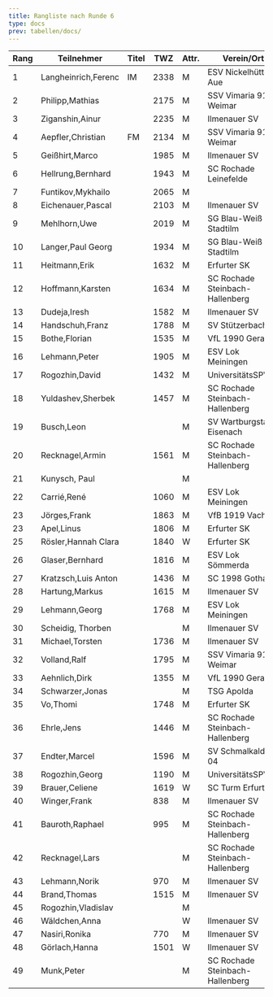 ```yaml
---
title: Rangliste nach Runde 6
type: docs
prev: tabellen/docs/
---
```


| Rang | Teilnehmer          | Titel | TWZ  | Attr. | Verein/Ort                      | Land | S   | R   | V   | Punkte | Buchholz | SoBerg |
| ---- | ------------------- | ----- | ---- | ----- | ------------------------------- | ---- | --- | --- | --- | ------ | -------- | ------ |
| 1    | Langheinrich,Ferenc | IM    | 2338 | M     | ESV Nickelhütte Aue             | GER  | 5   | 1   | 0   | 5.5    | 33.5     | 24.50  |
| 2    | Philipp,Mathias     |       | 2175 | M     | SSV Vimaria 91 Weimar           | GER  | 5   | 0   | 1   | 5.0    | 34.5     | 22.50  |
| 3    | Ziganshin,Ainur     |       | 2235 | M     | Ilmenauer SV                    | RUS  | 4   | 1   | 1   | 4.5    | 32.5     | 19.00  |
| 4    | Aepfler,Christian   | FM    | 2134 | M     | SSV Vimaria 91 Weimar           | GER  | 4   | 1   | 1   | 4.5    | 32.0     | 18.00  |
| 5    | Geißhirt,Marco      |       | 1985 | M     | Ilmenauer SV                    | GER  | 4   | 1   | 1   | 4.5    | 31.5     | 18.00  |
| 6    | Hellrung,Bernhard   |       | 1943 | M     | SC Rochade Leinefelde           | GER  | 4   | 1   | 1   | 4.5    | 29.0     | 17.00  |
| 7    | Funtikov,Mykhailo   |       | 2065 | M     |                                 | UKR  | 4   | 0   | 2   | 4.0    | 30.0     | 14.00  |
| 8    | Eichenauer,Pascal   |       | 2103 | M     | Ilmenauer SV                    | GER  | 4   | 0   | 2   | 4.0    | 29.5     | 13.50  |
| 9    | Mehlhorn,Uwe        |       | 2019 | M     | SG Blau-Weiß Stadtilm           | GER  | 3   | 2   | 1   | 4.0    | 27.5     | 13.75  |
| 10   | Langer,Paul Georg   |       | 1934 | M     | SG Blau-Weiß Stadtilm           | GER  | 4   | 0   | 2   | 4.0    | 27.5     | 13.50  |
| 11   | Heitmann,Erik       |       | 1632 | M     | Erfurter SK                     | GER  | 3   | 2   | 1   | 4.0    | 25.5     | 13.75  |
| 12   | Hoffmann,Karsten    |       | 1634 | M     | SC Rochade Steinbach-Hallenberg | GER  | 3   | 2   | 1   | 4.0    | 25.5     | 11.25  |
| 13   | Dudeja,Iresh        |       | 1582 | M     | Ilmenauer SV                    | IND  | 3   | 1   | 2   | 3.5    | 29.5     | 12.75  |
| 14   | Handschuh,Franz     |       | 1788 | M     | SV Stützerbach                  | GER  | 2   | 3   | 1   | 3.5    | 28.5     | 12.75  |
| 15   | Bothe,Florian       |       | 1535 | M     | VfL 1990 Gera                   | GER  | 3   | 1   | 2   | 3.5    | 27.0     | 10.00  |
| 16   | Lehmann,Peter       |       | 1905 | M     | ESV Lok Meiningen               | GER  | 3   | 1   | 2   | 3.5    | 26.0     | 9.50   |
| 17   | Rogozhin,David      |       | 1432 | M     | UniversitätsSPVER               | GER  | 3   | 1   | 2   | 3.5    | 25.5     | 9.75   |
| 18   | Yuldashev,Sherbek   |       | 1457 | M     | SC Rochade Steinbach-Hallenberg | GER  | 2   | 3   | 1   | 3.5    | 24.5     | 10.25  |
| 19   | Busch,Leon          |       |      | M     | SV Wartburgstadt Eisenach       | GER  | 3   | 1   | 2   | 3.5    | 24.0     | 9.50   |
| 20   | Recknagel,Armin     |       | 1561 | M     | SC Rochade Steinbach-Hallenberg | GER  | 3   | 1   | 2   | 3.5    | 24.0     | 9.25   |
| 21   | Kunysch, Paul       |       |      | M     |                                 | GER  | 3   | 1   | 2   | 3.5    | 23.5     | 10.25  |
| 22   | Carrié,René         |       | 1060 | M     | ESV Lok Meiningen               | GER  | 3   | 1   | 2   | 3.5    | 23.5     | 9.75   |
| 23   | Jörges,Frank        |       | 1863 | M     | VfB 1919 Vacha                  | GER  | 3   | 0   | 3   | 3.0    | 27.5     | 9.00   |
| 23   | Apel,Linus          |       | 1806 | M     | Erfurter SK                     | GER  | 3   | 0   | 3   | 3.0    | 27.5     | 9.00   |
| 25   | Rösler,Hannah Clara |       | 1840 | W     | Erfurter SK                     | GER  | 3   | 0   | 3   | 3.0    | 26.0     | 7.50   |
| 26   | Glaser,Bernhard     |       | 1816 | M     | ESV Lok Sömmerda                | GER  | 0   | 6   | 0   | 3.0    | 24.5     | 10.25  |
| 27   | Kratzsch,Luis Anton |       | 1436 | M     | SC 1998 Gotha                   | GER  | 2   | 2   | 2   | 3.0    | 24.0     | 6.75   |
| 28   | Hartung,Markus      |       | 1615 | M     | Ilmenauer SV                    | GER  | 3   | 0   | 0   | 3.0    | 22.5     | 8.00   |
| 29   | Lehmann,Georg       |       | 1768 | M     | ESV Lok Meiningen               | GER  | 2   | 1   | 3   | 2.5    | 28.5     | 9.25   |
| 30   | Scheidig, Thorben   |       |      | M     | Ilmenauer SV                    | GER  | 2   | 1   | 3   | 2.5    | 25.5     | 8.00   |
| 31   | Michael,Torsten     |       | 1736 | M     | Ilmenauer SV                    | GER  | 2   | 1   | 3   | 2.5    | 25.5     | 7.00   |
| 32   | Volland,Ralf        |       | 1795 | M     | SSV Vimaria 91 Weimar           | GER  | 1   | 3   | 2   | 2.5    | 24.0     | 6.75   |
| 33   | Aehnlich,Dirk       |       | 1355 | M     | VfL 1990 Gera                   | GER  | 2   | 1   | 3   | 2.5    | 22.5     | 6.50   |
| 34   | Schwarzer,Jonas     |       |      | M     | TSG Apolda                      | GER  | 2   | 1   | 3   | 2.5    | 20.0     | 5.25   |
| 35   | Vo,Thomi            |       | 1748 | M     | Erfurter SK                     | GER  | 2   | 1   | 3   | 2.5    | 19.0     | 3.50   |
| 36   | Ehrle,Jens          |       | 1446 | M     | SC Rochade Steinbach-Hallenberg | GER  | 2   | 0   | 4   | 2.0    | 24.0     | 5.50   |
| 37   | Endter,Marcel       |       | 1596 | M     | SV Schmalkalden 04              | GER  | 2   | 0   | 4   | 2.0    | 22.5     | 3.00   |
| 38   | Rogozhin,Georg      |       | 1190 | M     | UniversitätsSPVER               | GER  | 2   | 0   | 4   | 2.0    | 22.5     | 2.00   |
| 39   | Brauer,Celiene      |       | 1619 | W     | SC Turm Erfurt                  | GER  | 1   | 2   | 3   | 2.0    | 22.0     | 5.75   |
| 40   | Winger,Frank        |       | 838  | M     | Ilmenauer SV                    | GER  | 2   | 0   | 4   | 2.0    | 22.0     | 4.50   |
| 41   | Bauroth,Raphael     |       | 995  | M     | SC Rochade Steinbach-Hallenberg | GER  | 2   | 0   | 4   | 2.0    | 21.5     | 4.00   |
| 42   | Recknagel,Lars      |       |      | M     | SC Rochade Steinbach-Hallenberg | GER  | 2   | 0   | 4   | 2.0    | 17.0     | 2.00   |
| 43   | Lehmann,Norik       |       | 970  | M     | Ilmenauer SV                    | GER  | 1   | 1   | 4   | 1.5    | 22.5     | 4.75   |
| 44   | Brand,Thomas        |       | 1515 | M     | Ilmenauer SV                    | GER  | 1   | 1   | 4   | 1.5    | 21.5     | 3.00   |
| 45   | Rogozhin,Vladislav  |       |      | M     |                                 | GER  | 1   | 1   | 4   | 1.5    | 21.5     | 2.00   |
| 46   | Wäldchen,Anna       |       |      | W     | Ilmenauer SV                    | GER  | 1   | 0   | 5   | 1.0    | 17.5     | 1.50   |
| 47   | Nasiri,Ronika       |       | 770  | M     | Ilmenauer SV                    | GER  | 1   | 0   | 5   | 1.0    | 15.5     | 0.50   |
| 48   | Görlach,Hanna       |       | 1501 | W     | Ilmenauer SV                    | GER  | 0   | 1   | 2   | 0.5    | 20.0     | 2.00   |
| 49   | Munk,Peter          |       |      | M     | SC Rochade Steinbach-Hallenberg | GER  | 0   | 0   | 6   | 0.0    | 16.0     | 0.00   |
